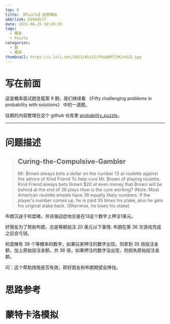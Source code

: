 ```yaml
---
top: 0
title: 【Puzzle】拯救赌徒
abbrlink: b39ddb37
date: 2021-06-26 10:29:29
tags:
  - 概率
  - Puzzle
categories:
  - 数
  - 概率
thumbnail: https://i.loli.net/2021/05/25/FXob8M72YK1nhLD.jpg
---
```


# 写在前面

这是概率面试题连载第 9 期，我们继续看 《Fifty challenging problems in probability with solutions》 中的一道题。

往期的内容整理在这个 github 仓库里 [probability_puzzle](https://github.com/FennelDumplings/probability_puzzle)。

---

# 问题描述

>Curing-the-Compulsive-Gambler
>-
>Mr. Brown always bets a dollar on the number 13 at roulette against the advice of Kind Friend
>To help cure Mr. Brown of playing roulette, Kind Friend always bets Brown $20 at even money that Brown will be behind at the end of 36 plays
>How is the cure working?
>(Note: Most American roulette wheels have 38 equally likely numbers. If the player's number comes up, he is paid 35 times his stake, plus he gets his original stake back. Otherwise, he loses his stake)

布朗沉迷于轮盘赌，并且强迫症地总是在13这个数字上押注1美元。

好朋友为了帮助布朗，总是等额投注 20 美元以下事情: 布朗在第 36 次游戏完成之后会亏钱。

轮盘赌有 38 个等概率的数字，如果玩家押注的数字出现，则拿到 35 倍投注金额，加上原始投注金额，共 36 倍，如果押注的数字没出现，则损失原始投注金额。

问：这个帮助措施是否有效，即好朋友和布朗期望会挣钱。

# 思路参考



# 蒙特卡洛模拟




